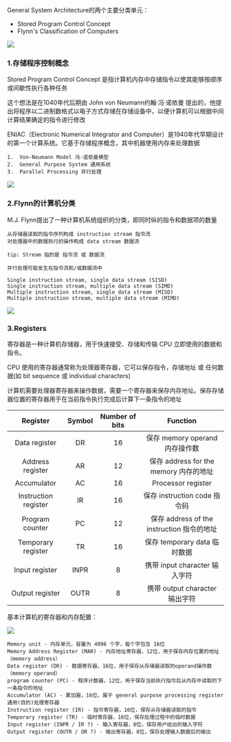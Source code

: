 

General System Architecture的两个主要分类单元：

- Stored Program Control Concept
- Flynn's Classification of Computers 

![](https://static.javatpoint.com/tutorial/coa/images/general-system-architecture.png)

###  ###


### 1.存储程序控制概念 ###

Stored Program Control Concept 是指计算机内存中存储指令以使其能够按顺序或间歇性执行各种任务

这个想法是在1040年代后期由 John von Neumann约翰·冯·诺依曼 提出的，他提出将程序以二进制数格式以电子方式存储在存储设备中，以便计算机可以根据中间计算结果确定的指令进行修改

ENIAC（Electronic Numerical Integrator and Computer）是1940年代早期设计的第一个计算系统。它基于存储程序概念，其中机器使用内存来处理数据

```title="存储程序概念可以进一步分为三种基本方式"
1.	Von-Neumann Model 冯-诺依曼模型
2.	General Purpose System 通用系统
3.	Parallel Processing 并行处理
```

![](https://static.javatpoint.com/tutorial/coa/images/store-program-control-concept.png)

### 2.Flynn的计算机分类 ###

M.J. Flynn提出了一种计算机系统组织的分类，即同时纵的指令和数据项的数量

```title=""
从存储器读取的指令序列构成 instruction stream 指令流
对处理器中的数据执行的操作构成 data stream 数据流

tip: Stream 指的是 指令流 或 数据流

并行处理可能发生在指令流和/或数据流中
```

```title="Flynn 的计算机分类"
Single instruction stream, single data stream (SISD)
Single instruction stream, multiple data stream (SIMD)
Multiple instruction stream, single data stream (MISD)
Multiple instruction stream, multiple data stream (MIMD)
```

![](https://static.javatpoint.com/tutorial/coa/images/flynn-classification-of-computers.png)

### 3.Registers ###

寄存器是一种计算机存储器，用于快速接受、存储和传输 CPU 立即使用的数据和指令。

CPU 使用的寄存器通常称为处理器寄存器，它可以保存指令，存储地址 或 任何数据(如 bit sequence 或 individual characters)

计算机需要处理器寄存器来操作数据，需要一个寄存器来保存内存地址。保存存储器位置的寄存器用于在当前指令执行完成后计算下一条指令的地址

|Register       |Symbol |Number of bits |Function|
|:-:|:-:|:-:|:-:|
|Data register  |DR     |16     |保存 memory operand 内存操作数|
|Address register       |AR     |12     |保存 address for the memory 内存的地址|
|Accumulator    |AC     |16     |Processor register|
|Instruction register   |IR     |16     |保存 instruction code 指令码|
|Program counter        |PC     |12     |保存 address of the instruction 指令的地址|
|Temporary register     |TR     |16     |保存 temporary data 临时数据|
|Input register |INPR   |8      |携带 input character 输入字符|
|Output register        |OUTR   |8      |携带 output character 输出字符|


基本计算机的寄存器和内存配置：

![](https://static.javatpoint.com/tutorial/coa/images/computer-registers.png)

```title=""
Memory unit - 内存单元，容量为 4096 个字，每个字包含 16位
Memory Address Register (MAR) - 内存地址寄存器，12位，用于保存内存位置的地址（memory address）
Data register (DR) - 数据寄存器，16位，用于保存从存储器读取的operand操作数（memory operand）
program counter (PC) - 程序计数器，12位，用于保存当前执行指令后从内存中读取的下一条指令的地址
Accumulator (AC) - 累加器，16位，属于 general purpose processing register 通用(目的)处理寄存器
Instruction register (IR) - 指令寄存器，16位，保存从存储器读取的指令
Temporary register (TR) - 临时寄存器，16位，保存处理过程中的临时数据
Input register (INPR / IR ?) - 输入寄存器，8位，保存用户给出的输入字符
Output register (OUTR / OR ?) - 输出寄存器，8位，保存处理输入数据后的输出
```
